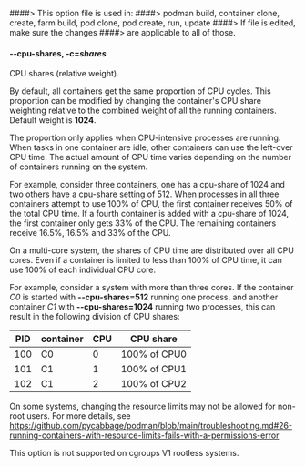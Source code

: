 ####> This option file is used in:
####>   podman build, container clone, create, farm build, pod clone, pod create, run, update
####> If file is edited, make sure the changes
####> are applicable to all of those.
#### **--cpu-shares**, **-c**=*shares*

CPU shares (relative weight).

By default, all containers get the same proportion of CPU cycles. This
proportion can be modified by changing the container's CPU share weighting
relative to the combined weight of all the running containers.
Default weight is **1024**.

The proportion only applies when CPU-intensive processes are running.
When tasks in one container are idle, other containers can use the
left-over CPU time. The actual amount of CPU time varies depending on
the number of containers running on the system.

For example, consider three containers, one has a cpu-share of 1024 and
two others have a cpu-share setting of 512. When processes in all three
containers attempt to use 100% of CPU, the first container receives
50% of the total CPU time. If a fourth container is added with a cpu-share
of 1024, the first container only gets 33% of the CPU. The remaining containers
receive 16.5%, 16.5% and 33% of the CPU.

On a multi-core system, the shares of CPU time are distributed over all CPU
cores. Even if a container is limited to less than 100% of CPU time, it can
use 100% of each individual CPU core.

For example, consider a system with more than three cores.
If the container _C0_ is started with **--cpu-shares=512** running one process,
and another container _C1_ with **--cpu-shares=1024** running two processes,
this can result in the following division of CPU shares:

| PID  |  container  | CPU     | CPU share    |
| ---- | ----------- | ------- | ------------ |
| 100  |  C0         | 0       | 100% of CPU0 |
| 101  |  C1         | 1       | 100% of CPU1 |
| 102  |  C1         | 2       | 100% of CPU2 |

On some systems, changing the resource limits may not be allowed for non-root
users. For more details, see
https://github.com/pycabbage/podman/blob/main/troubleshooting.md#26-running-containers-with-resource-limits-fails-with-a-permissions-error

This option is not supported on cgroups V1 rootless systems.
